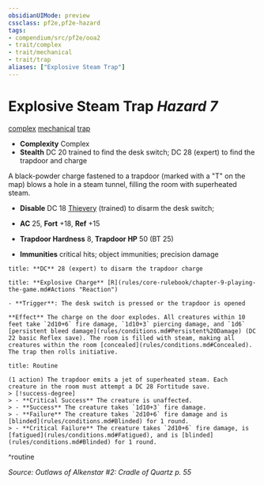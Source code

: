 ```yaml
---
obsidianUIMode: preview
cssclass: pf2e,pf2e-hazard
tags:
- compendium/src/pf2e/ooa2
- trait/complex
- trait/mechanical
- trait/trap
aliases: ["Explosive Steam Trap"]
---
```

# Explosive Steam Trap *Hazard 7*  
[complex](rules/traits/complex.md "Complex Hazard Trait")  [mechanical](rules/traits/mechanical.md "Mechanical Hazard Trait")  [trap](rules/traits/trap.md "Trap Hazard Trait")  

- **Complexity** Complex
- **Stealth** DC 20 trained to find the desk switch; DC 28 (expert) to find the trapdoor and charge  

A black-powder charge fastened to a trapdoor (marked with a "T" on the map) blows a hole in a steam tunnel, filling the room with superheated steam.

- **Disable** DC 18 [Thievery](compendium/skills.md#Thievery) (trained) to disarm the desk switch;  

- **AC** 25, **Fort** +18, **Ref** +15
- **Trapdoor Hardness** 8, **Trapdoor HP** 50 (BT 25)
- **Immunities** critical hits; object immunities; precision damage

```ad-embed-ability
title: **DC** 28 (expert) to disarm the trapdoor charge
```
```ad-embed-ability
title: **Explosive Charge** [R](rules/core-rulebook/chapter-9-playing-the-game.md#Actions "Reaction")

- **Trigger**: The desk switch is pressed or the trapdoor is opened

**Effect** The charge on the door explodes. All creatures within 10 feet take `2d10+6` fire damage, `1d10+3` piercing damage, and `1d6` [persistent bleed damage](rules/conditions.md#Persistent%20Damage) (DC 22 basic Reflex save). The room is filled with steam, making all creatures within the room [concealed](rules/conditions.md#Concealed). The trap then rolls initiative.
```

```ad-pf2-summary
title: Routine

(1 action) The trapdoor emits a jet of superheated steam. Each creature in the room must attempt a DC 28 Fortitude save.
> [!success-degree] 
> - **Critical Success** The creature is unaffected.
> - **Success** The creature takes `1d10+3` fire damage.
> - **Failure** The creature takes `2d10+6` fire damage and is [blinded](rules/conditions.md#Blinded) for 1 round.
> - **Critical Failure** The creature takes `2d10+6` fire damage, is [fatigued](rules/conditions.md#Fatigued), and is [blinded](rules/conditions.md#Blinded) for 1 round.
```
^routine

*Source: Outlaws of Alkenstar #2: Cradle of Quartz p. 55*